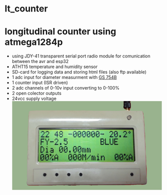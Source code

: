 # lt_counter
# longitudinal counter using atmega1284p
* using JDY-41 transparent serial port radio module for comunication between the avr and esp32
* ATHT15 temperature and humidity sensor
* SD-card for logging data and storing html files (also ftp available)
* 1 adc input for diameter measurment with [GS 754B](https://www.leuze.com/en-us/gs-754b-v4-98-s12/50117818)
* 1 counter input (ISR driven)
* 2 adc channels of 0-10v input converting to 0-100%
* 2 open colector outputs
* 24vcc supply voltage
![menu](https://github.com/janos-raul/lt_counter/blob/main/img/IMG_20250104_224815889.PNG)
